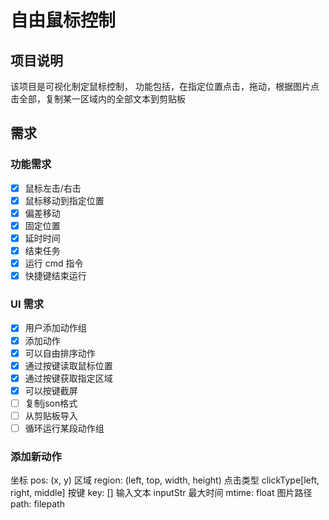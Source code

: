 # 自由鼠标控制

## 项目说明

该项目是可视化制定鼠标控制，
功能包括，在指定位置点击，拖动，根据图片点击全部，复制某一区域内的全部文本到剪贴板

## 需求

### 功能需求

+ [x] 鼠标左击/右击
+ [X]  鼠标移动到指定位置
  + [X]  偏差移动
  + [x]  固定位置
+ [x] 延时时间
+ [x] 结束任务
+ [x] 运行 cmd 指令
+ [x] 快捷键结束运行

### UI 需求

+ [x] 用户添加动作组
+ [x] 添加动作
+ [x] 可以自由排序动作
+ [x] 通过按键读取鼠标位置
+ [x] 通过按键获取指定区域
+ [x] 可以按键截屏
+ [ ] 复制json格式
+ [ ] 从剪贴板导入
+ [ ]  循环运行某段动作组

### 添加新动作

坐标 pos: (x, y)
区域 region: (left, top, width, height)
点击类型 clickType[left, right, middle]
按键 key: []
输入文本 inputStr
最大时间 mtime: float
图片路径 path: filepath
